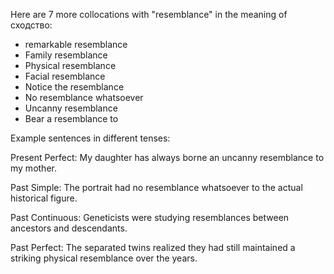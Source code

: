  Here are 7 more collocations with "resemblance" in the meaning of сходство:

- remarkable resemblance 
- Family resemblance
- Physical resemblance 
- Facial resemblance
- Notice the resemblance 
- No resemblance whatsoever
- Uncanny resemblance
- Bear a resemblance to

Example sentences in different tenses:

Present Perfect: My daughter has always borne an uncanny resemblance to my mother.

Past Simple: The portrait had no resemblance whatsoever to the actual historical figure.

Past Continuous: Geneticists were studying resemblances between ancestors and descendants.  

Past Perfect: The separated twins realized they had still maintained a striking physical resemblance over the years.